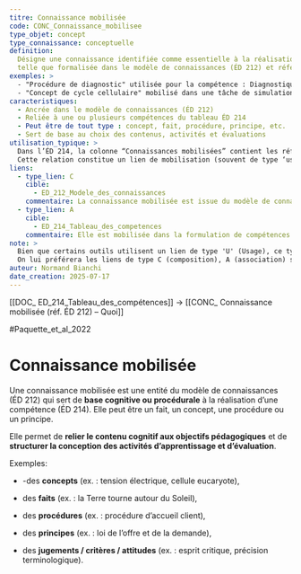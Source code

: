 ```yaml
---
titre: Connaissance mobilisée
code: CONC_Connaissance_mobilisee
type_objet: concept
type_connaissance: conceptuelle
definition: 
  Désigne une connaissance identifiée comme essentielle à la réalisation d'une compétence ou d'une activité d’apprentissage, 
  telle que formalisée dans le modèle de connaissances (ÉD 212) et référencée dans le tableau des compétences (ÉD 214).
exemples: >
  - "Procédure de diagnostic" utilisée pour la compétence : Diagnostiquer une panne
  - "Concept de cycle cellulaire" mobilisé dans une tâche de simulation en biologie
caracteristiques:
  - Ancrée dans le modèle de connaissances (ÉD 212)
  - Reliée à une ou plusieurs compétences du tableau ÉD 214
  - Peut être de tout type : concept, fait, procédure, principe, etc.
  - Sert de base au choix des contenus, activités et évaluations
utilisation_typique: >
  Dans l’ÉD 214, la colonne “Connaissances mobilisées” contient les références aux entités cognitives de l’ÉD 212.
  Cette relation constitue un lien de mobilisation (souvent de type ‘usage’, ou ‘composition’ selon Paquette).
liens:
  - type_lien: C
    cible:
      - ED_212_Modele_des_connaissances
    commentaire: La connaissance mobilisée est issue du modèle de connaissances.
  - type_lien: A
    cible:
      - ED_214_Tableau_des_competences
    commentaire: Elle est mobilisée dans la formulation de compétences spécifiques.
note: >
  Bien que certains outils utilisent un lien de type 'U' (Usage), ce type n’est pas officiel dans la typologie de Paquette.
  On lui préférera les liens de type C (composition), A (association) selon les cas.
auteur: Normand Bianchi
date_creation: 2025-07-17
---
```

 [[DOC_ ED_214_Tableau_des_compétences]]   → [[CONC_ Connaissance mobilisée (réf. ÉD 212) – Quoi]] 

#Paquette_et_al_2022 

# Connaissance mobilisée

Une connaissance mobilisée est une entité du modèle de connaissances (ÉD 212) qui sert de **base cognitive ou procédurale** à la réalisation d’une compétence (ÉD 214). Elle peut être un fait, un concept, une procédure ou un principe.

Elle permet de **relier le contenu cognitif aux objectifs pédagogiques** et de **structurer la conception des activités d’apprentissage et d’évaluation**.



Exemples:

- -des **concepts** (ex. : tension électrique, cellule eucaryote),
    
- des **faits** (ex. : la Terre tourne autour du Soleil),
    
- des **procédures** (ex. : procédure d’accueil client),
    
- des **principes** (ex. : loi de l’offre et de la demande),
    
- des **jugements / critères / attitudes** (ex. : esprit critique, précision terminologique).